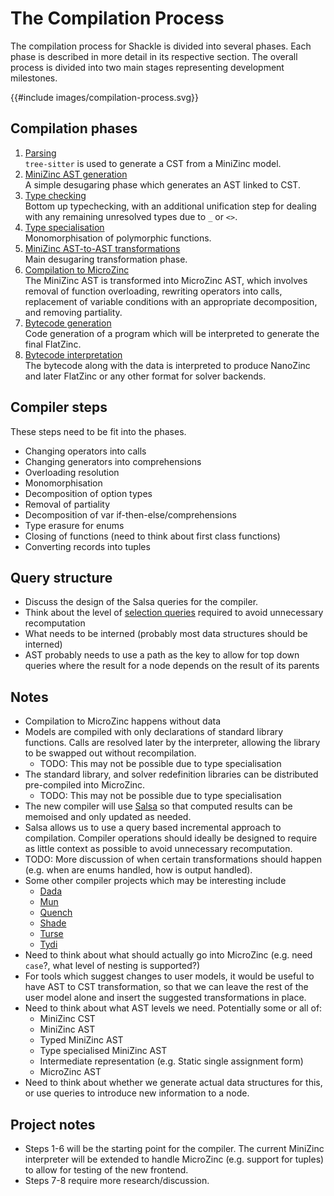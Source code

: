 # The Compilation Process

The compilation process for Shackle is divided into several phases.
Each phase is described in more detail in its respective section.
The overall process is divided into two main stages representing development
milestones.

{{#include images/compilation-process.svg}}

## Compilation phases

1. [Parsing](./compilation/parsing.md)  
   `tree-sitter` is used to generate a CST from a MiniZinc model.
2. [MiniZinc AST generation](./compilation/ast-gen.md)  
   A simple desugaring phase which generates an AST linked to CST.
3. [Type checking](./compilation/typecheck.md)  
   Bottom up typechecking, with an additional unification step for dealing with
   any remaining unresolved types due to `_` or `<>`.
4. [Type specialisation](./compilation/type-specialise.md)  
   Monomorphisation of polymorphic functions.
5. [MiniZinc AST-to-AST transformations](./compilation/transforms.md)  
   Main desugaring transformation phase.
6. [Compilation to MicroZinc](./compilation/microzinc-gen.md)  
   The MiniZinc AST is transformed into MicroZinc AST, which involves
   removal of function overloading, rewriting operators into calls,
   replacement of variable conditions with an appropriate decomposition, and
   removing partiality.
7. [Bytecode generation](./compilation/bytecode-gen.md)  
   Code generation of a program which will be interpreted to generate the final
   FlatZinc.
8. [Bytecode interpretation](./compilation/interpreter.md)  
   The bytecode along with the data is interpreted to produce NanoZinc and later
   FlatZinc or any other format for solver backends.

## Compiler steps

These steps need to be fit into the phases.

- Changing operators into calls
- Changing generators into comprehensions
- Overloading resolution
- Monomorphisation
- Decomposition of option types
- Removal of partiality
- Decomposition of var if-then-else/comprehensions
- Type erasure for enums
- Closing of functions (need to think about first class functions)
- Converting records into tuples

## Query structure

- Discuss the design of the Salsa queries for the compiler.
- Think about the level of [selection queries](https://salsa-rs.github.io/salsa/common_patterns/selection.html)
  required to avoid unnecessary recomputation
- What needs to be interned (probably most data structures should be interned)
- AST probably needs to use a path as the key to allow for top down queries where the result for a node depends on the
  result of its parents

## Notes

- Compilation to MicroZinc happens without data
- Models are compiled with only declarations of standard library functions.
  Calls are resolved later by the interpreter, allowing the library to be
  swapped out without recompilation.
  - TODO: This may not be possible due to type specialisation
- The standard library, and solver redefinition libraries can be distributed
  pre-compiled into MicroZinc.
  - TODO: This may not be possible due to type specialisation
- The new compiler will use [Salsa](https://github.com/salsa-rs/salsa) so that
  computed results can be memoised and only updated as needed.
- Salsa allows us to use a query based incremental approach to compilation.
  Compiler operations should ideally be designed to require as little context as
  possible to avoid unnecessary recomputation.
- TODO: More discussion of when certain transformations should happen
  (e.g. when are enums handled, how is output handled).
- Some other compiler projects which may be interesting include
  - [Dada](https://github.com/dada-lang/dada)
  - [Mun](https://github.com/mun-lang/mun)
  - [Quench](https://github.com/quench-lang/quench)
  - [Shade](https://github.com/Xiulf/shade)
  - [Turse](https://github.com/DropDemBits/turse-rs)
  - [Tydi](https://github.com/tydi-lang/tydi)
- Need to think about what should actually go into MicroZinc (e.g. need `case`?, what level of nesting is supported?)
- For tools which suggest changes to user models, it would be useful to have AST
  to CST transformation, so that we can leave the rest of the user model alone
  and insert the suggested transformations in place. 
- Need to think about what AST levels we need. Potentially some or all of:
  - MiniZinc CST
  - MiniZinc AST
  - Typed MiniZinc AST
  - Type specialised MiniZinc AST
  - Intermediate representation (e.g. Static single assignment form)
  - MicroZinc AST
- Need to think about whether we generate actual data structures for this,
  or use queries to introduce new information to a node.

## Project notes

- Steps 1-6 will be the starting point for the compiler. The current MiniZinc
  interpreter will be extended to handle MicroZinc (e.g. support for tuples)
  to allow for testing of the new frontend.
- Steps 7-8 require more research/discussion.
